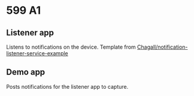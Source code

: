 # 599 A1

## Listener app

Listens to notifications on the device. Template from [Chagall/notification-listener-service-example](https://github.com/Chagall/notification-listener-service-example)

## Demo app

Posts notifications for the listener app to capture.